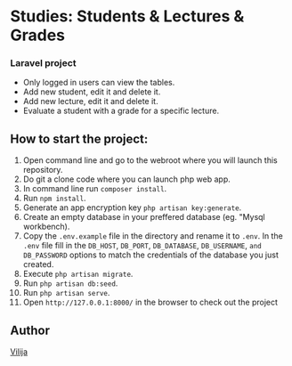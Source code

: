 # Studies: Students & Lectures & Grades
### Laravel project

* Only logged in users can view the tables. 
* Add new student, edit it and delete it. 
* Add new lecture, edit it and delete it. 
* Evaluate a student with a grade for a specific lecture.

## How to start the project:
1. Open command line and go to the webroot where you will launch this repository.
2. Do git a clone code where you can launch php web app.
3. In command line run ``composer install``.
4. Run ``npm install``.
5. Generate an app encryption key ``php artisan key:generate``.
6. Create an empty database in your preffered database (eg. "Mysql workbench).
7. Copy the ``.env.example`` file in the directory and rename it to ``.env``. In the ``.env`` file fill in the ``DB_HOST``, ``DB_PORT``, ``DB_DATABASE``, ``DB_USERNAME``, ``and DB_PASSWORD`` options to match the credentials of the database you just created. 
8. Execute ``php artisan migrate``.
9. Run ``php artisan db:seed``.
10. Run ``php artisan serve``.
11. Open ``http://127.0.0.1:8000/`` in the browser to check out the project

## Author
[Vilija](https://github.com/vikontrimaite)